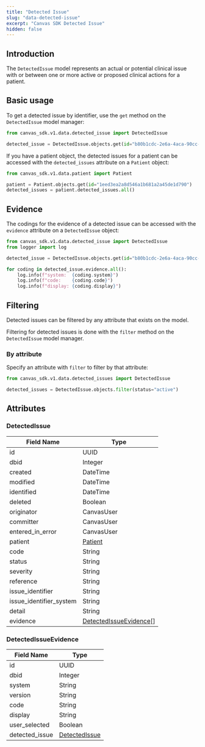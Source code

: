 ```yaml
---
title: "Detected Issue"
slug: "data-detected-issue"
excerpt: "Canvas SDK Detected Issue"
hidden: false
---
```


## Introduction

The `DetectedIssue` model represents an actual or potential clinical issue with or between one or more active or proposed clinical actions for a patient.

## Basic usage

To get a detected issue by identifier, use the `get` method on the `DetectedIssue` model manager:

```python
from canvas_sdk.v1.data.detected_issue import DetectedIssue

detected_issue = DetectedIssue.objects.get(id="b80b1cdc-2e6a-4aca-90cc-ebc02e683f35")
```

If you have a patient object, the detected issues for a patient can be accessed with the `detected_issues` attribute on a `Patient` object:

```python
from canvas_sdk.v1.data.patient import Patient

patient = Patient.objects.get(id="1eed3ea2a8d546a1b681a2a45de1d790")
detected_issues = patient.detected_issues.all()
```

## Evidence

The codings for the evidence of a detected issue can be accessed with the `evidence` attribute on a `DetectedIssue` object:

```python
from canvas_sdk.v1.data.detected_issue import DetectedIssue
from logger import log

detected_issue = DetectedIssue.objects.get(id="b80b1cdc-2e6a-4aca-90cc-ebc02e683f35")

for coding in detected_issue.evidence.all():
    log.info(f"system:  {coding.system}")
    log.info(f"code:    {coding.code}")
    log.info(f"display: {coding.display}")
```

## Filtering

Detected issues can be filtered by any attribute that exists on the model.

Filtering for detected issues is done with the `filter` method on the `DetectedIssue` model manager.

### By attribute

Specify an attribute with `filter` to filter by that attribute:

```python
from canvas_sdk.v1.data.detected_issues import DetectedIssue

detected_issues = DetectedIssue.objects.filter(status="active")
```

## Attributes

### DetectedIssue

| Field Name              | Type                                              |
|-------------------------|---------------------------------------------------|
| id                      | UUID                                              |
| dbid                    | Integer                                           |
| created                 | DateTime                                          |
| modified                | DateTime                                          |
| identified              | DateTime                                          |
| deleted                 | Boolean                                           |
| originator              | CanvasUser                                        |
| committer               | CanvasUser                                        |
| entered_in_error        | CanvasUser                                        |
| patient                 | [Patient](/sdk/data-patient/#patient)             |
| code                    | String                                            |
| status                  | String                                            |
| severity                | String                                            |
| reference               | String                                            |
| issue_identifier        | String                                            |
| issue_identifier_system | String                                            |
| detail                  | String                                            |
| evidence                | [DetectedIssueEvidence](#detectedissueevidence)[] |

### DetectedIssueEvidence


| Field Name     | Type                                                    |
|----------------|---------------------------------------------------------|
| id             | UUID                                                    |
| dbid           | Integer                                                 |
| system         | String                                                  |
| version        | String                                                  |
| code           | String                                                  |
| display        | String                                                  |
| user_selected  | Boolean                                                 |
| detected_issue | [DetectedIssue](/sdk/data-detected-issue/#detectedissue) |


<br/>
<br/>
<br/>
